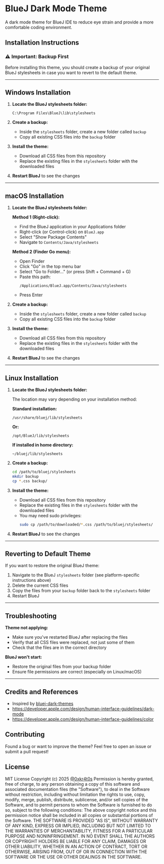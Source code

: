 # BlueJ Dark Mode Theme

A dark mode theme for BlueJ IDE to reduce eye strain and provide a more comfortable coding environment.

## Installation Instructions

### ⚠️ Important: Backup First

Before installing this theme, you should create a backup of your original BlueJ stylesheets in case you want to revert to the default theme.

---

## Windows Installation

1. **Locate the BlueJ stylesheets folder:**
   ```
   C:\Program Files\BlueJ\lib\stylesheets
   ```

2. **Create a backup:**
   - Inside the `stylesheets` folder, create a new folder called `backup`
   - Copy all existing CSS files into the `backup` folder

3. **Install the theme:**
   - Download all CSS files from this repository
   - Replace the existing files in the `stylesheets` folder with the downloaded files

4. **Restart BlueJ** to see the changes

---

## macOS Installation

1. **Locate the BlueJ stylesheets folder:**
   
   **Method 1 (Right-click):**
   - Find the BlueJ application in your Applications folder
   - Right-click (or Control-click) on `BlueJ.app`
   - Select "Show Package Contents"
   - Navigate to `Contents/Java/stylesheets`
   
   **Method 2 (Finder Go menu):**
   - Open Finder
   - Click "Go" in the top menu bar
   - Select "Go to Folder..." (or press Shift + Command + G)
   - Paste this path:
     ```
     /Applications/BlueJ.app/Contents/Java/stylesheets
     ```
   - Press Enter

2. **Create a backup:**
   - Inside the `stylesheets` folder, create a new folder called `backup`
   - Copy all existing CSS files into the `backup` folder

3. **Install the theme:**
   - Download all CSS files from this repository
   - Replace the existing files in the `stylesheets` folder with the downloaded files

4. **Restart BlueJ** to see the changes

---

## Linux Installation

1. **Locate the BlueJ stylesheets folder:**
   
   The location may vary depending on your installation method:
   
   **Standard installation:**
   ```
   /usr/share/bluej/lib/stylesheets
   ```
   
   **Or:**
   ```
   /opt/BlueJ/lib/stylesheets
   ```
   
   **If installed in home directory:**
   ```
   ~/bluej/lib/stylesheets
   ```

2. **Create a backup:**
   ```bash
   cd /path/to/bluej/stylesheets
   mkdir backup
   cp *.css backup/
   ```

3. **Install the theme:**
   - Download all CSS files from this repository
   - Replace the existing files in the `stylesheets` folder with the downloaded files
   - You may need sudo privileges:
     ```bash
     sudo cp /path/to/downloaded/*.css /path/to/bluej/stylesheets/
     ```

4. **Restart BlueJ** to see the changes

---

## Reverting to Default Theme

If you want to restore the original BlueJ theme:

1. Navigate to the BlueJ `stylesheets` folder (see platform-specific instructions above)
2. Delete the current CSS files
3. Copy the files from your `backup` folder back to the `stylesheets` folder
4. Restart BlueJ

---

## Troubleshooting

**Theme not applying:**
- Make sure you've restarted BlueJ after replacing the files
- Verify that all CSS files were replaced, not just some of them
- Check that the files are in the correct directory

**BlueJ won't start:**
- Restore the original files from your backup folder
- Ensure file permissions are correct (especially on Linux/macOS)

---
## Credits and References

- Inspired by [bluej-dark-themes](https://github.com/realspal/bluej-dark-themes)
- https://developer.apple.com/design/human-interface-guidelines/dark-mode
- https://developer.apple.com/design/human-interface-guidelines/color

## Contributing

Found a bug or want to improve the theme? Feel free to open an issue or submit a pull request!

## License

MIT License
Copyright (c) 2025 [@0xkr4t0s](https://github.com/0xkr4t0s)
Permission is hereby granted, free of charge, to any person obtaining a copy
of this software and associated documentation files (the "Software"), to deal
in the Software without restriction, including without limitation the rights
to use, copy, modify, merge, publish, distribute, sublicense, and/or sell
copies of the Software, and to permit persons to whom the Software is
furnished to do so, subject to the following conditions:
The above copyright notice and this permission notice shall be included in all
copies or substantial portions of the Software.
THE SOFTWARE IS PROVIDED "AS IS", WITHOUT WARRANTY OF ANY KIND, EXPRESS OR
IMPLIED, INCLUDING BUT NOT LIMITED TO THE WARRANTIES OF MERCHANTABILITY,
FITNESS FOR A PARTICULAR PURPOSE AND NONINFRINGEMENT. IN NO EVENT SHALL THE
AUTHORS OR COPYRIGHT HOLDERS BE LIABLE FOR ANY CLAIM, DAMAGES OR OTHER
LIABILITY, WHETHER IN AN ACTION OF CONTRACT, TORT OR OTHERWISE, ARISING FROM,
OUT OF OR IN CONNECTION WITH THE SOFTWARE OR THE USE OR OTHER DEALINGS IN THE
SOFTWARE.
